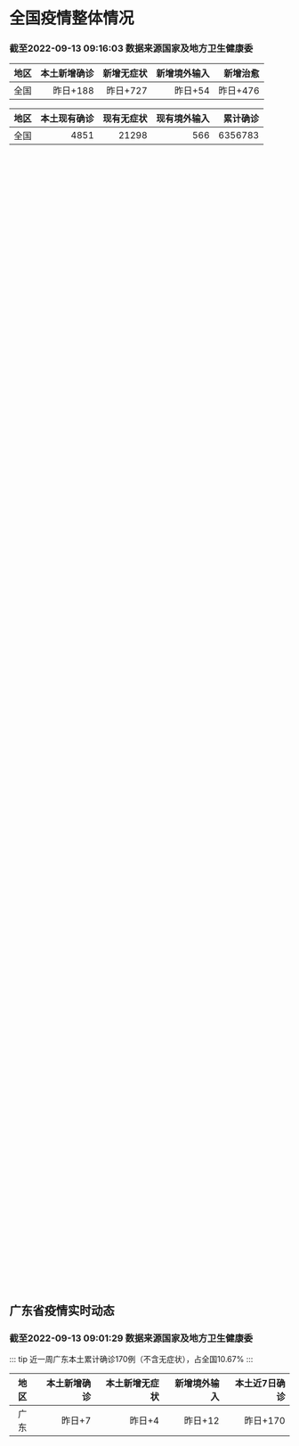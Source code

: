 
# 全国疫情整体情况
### 截至2022-09-13 09:16:03 数据来源国家及地方卫生健康委

|地区|本土新增确诊|新增无症状|新增境外输入|新增治愈|
|:--:|---:|---:|---:|---:|
|全国|昨日+188|昨日+727|昨日+54|昨日+476|

|地区|本土现有确诊|现有无症状|现有境外输入|累计确诊|
|:--:|---:|---:|---:|---:|
|全国|4851|21298|566|6356783|

<div id="chinaDayModify" style="width:100%;height:500px;margin-bottom:10px;"></div>
<div id="chinaAddHistoryData" style="width:100%;height:500px;margin-bottom:10px;"></div>
<div id="chinaNowHistoryData" style="width:100%;height:500px;margin-bottom:10px;"></div>
<div id="chinaTotalHistoryData" style="width:100%;height:500px;margin-bottom:10px;"></div>


## 广东省疫情实时动态
### 截至2022-09-13 09:01:29 数据来源国家及地方卫生健康委

::: tip 近一周广东本土累计确诊170例（不含无症状），占全国10.67%
:::

|地区|本土新增确诊|本土新增无症状|新增境外输入|本土近7日确诊|
|:--:|---:|---:|---:|---:|
|广东|昨日+7|昨日+4|昨日+12|昨日+170|

<div id="guangdongModify" style="width:100%;height:500px;margin-bottom:10px;"></div>
<div id="guangdongTotalHistory" style="width:100%;height:500px;margin-bottom:10px;"></div>
<div id="guangzhouModifyHistory" style="width:100%;height:500px;margin-bottom:10px;"></div>


<script>
import * as echarts from 'echarts'
export default {
  mounted () {
    this.chartChDay = echarts.init(document.getElementById("chinaDayModify"), "dark")
,this.chartChAdd = echarts.init(document.getElementById("chinaAddHistoryData"), "dark")
,this.chartChNow = echarts.init(document.getElementById("chinaNowHistoryData"), "dark")
,this.chartChTotal = echarts.init(document.getElementById("chinaTotalHistoryData"), "dark")
,this.chartGdMod = echarts.init(document.getElementById("guangdongModify"), "dark")
,this.chartGdTotal = echarts.init(document.getElementById("guangdongTotalHistory"), "dark")
,this.chartGzMod = echarts.init(document.getElementById("guangzhouModifyHistory"), "dark")


    const option_gd_mod = {
      title: {
        text: '广东疫情新增趋势（人）'
      },
      tooltip: {
        trigger: 'axis'
      },
      legend: {
        data: ['本土新增确诊', '本土新增无症状', '新增境外输入']
      },
      grid: {
        left: '3%',
        right: '4%',
        bottom: '3%',
        containLabel: true
      },
      toolbox: {
        feature: {
          saveAsImage: {}
        }
      },
      xAxis: {
        type: 'category',
        boundaryGap: false,
        data: ["07.16","07.17","07.18","07.19","07.20","07.21","07.22","07.23","07.24","07.25","07.26","07.27","07.28","07.29","07.30","07.31","08.01","08.02","08.03","08.04","08.05","08.06","08.07","08.08","08.09","08.10","08.11","08.12","08.13","08.14","08.15","08.16","08.17","08.18","08.19","08.20","08.21","08.22","08.23","08.24","08.25","08.26","08.27","08.28","08.29","08.30","08.31","09.01","09.02","09.03","09.04","09.05","09.06","09.07","09.08","09.09","09.10","09.11","09.12",]
      },
      yAxis: {
        type: 'value'
      },
      series: [
        {
          name: '本土新增确诊',
          type: 'line',
          stack: 'Total',
          smooth: true,
          data: [21,7,5,20,18,10,23,11,11,6,3,4,3,1,1,1,0,0,0,1,11,12,37,25,39,25,22,12,14,12,9,9,6,6,8,9,9,7,17,4,4,6,13,10,24,25,40,55,65,79,63,43,42,27,36,26,15,17,7,]
        },
        {
          name: '本土新增无症状',
          type: 'line',
          stack: 'Total',
          smooth: true,
          data: [9,10,9,8,6,13,9,10,13,17,4,8,3,2,2,1,1,1,0,0,2,5,6,13,7,5,14,11,1,4,8,2,2,1,7,9,11,1,5,2,4,2,4,3,12,21,34,41,40,24,26,17,18,12,28,6,10,11,4,]
        },
        {
          name: '新增境外输入',
          type: 'line',
          stack: 'Total',
          smooth: true,
          data: [10,24,10,17,8,33,6,13,19,16,18,10,11,6,8,19,30,19,29,14,10,19,16,16,20,27,19,13,13,15,3,14,7,9,10,9,17,17,13,16,18,15,19,12,11,10,13,16,17,18,16,16,19,6,16,23,19,21,12,]
        }
      ]
    };

    const option_gd_total = {
      title: {
        text: '广东疫情概览（人）'
      },
      tooltip: {
        trigger: 'axis'
      },
      legend: {
        data: ['累计确诊', '累计治愈']
      },
      grid: {
        left: '3%',
        right: '4%',
        bottom: '3%',
        containLabel: true
      },
      toolbox: {
        feature: {
          saveAsImage: {}
        }
      },
      xAxis: {
        type: 'category',
        boundaryGap: false,
        data: ["07.16","07.17","07.18","07.19","07.20","07.21","07.22","07.23","07.24","07.25","07.26","07.27","07.28","07.29","07.30","07.31","08.01","08.02","08.03","08.04","08.05","08.06","08.07","08.08","08.09","08.10","08.11","08.12","08.13","08.14","08.15","08.16","08.17","08.18","08.19","08.20","08.21","08.22","08.23","08.24","08.25","08.26","08.27","08.28","08.29","08.30","08.31","09.01","09.02","09.03","09.04","09.05","09.06","09.07","09.08","09.09","09.10","09.11","09.12",]
      },
      yAxis: {
        type: 'value'
      },
      series: [
        {
          name: '累计确诊',
          type: 'line',
          stack: 'Total',
          smooth: true,
          data: [7779,7810,7825,7861,7890,7933,7962,7988,8018,8040,8064,8078,8092,8099,8108,8129,8159,8178,8207,8222,8243,8275,8328,8371,8430,8482,8523,8548,8575,8602,8614,8637,8650,8665,8683,8701,8727,8751,8781,8801,8822,8844,8879,8898,8933,8968,9021,9092,9174,9271,9350,9413,9474,9507,9559,9608,9642,9680,9699,]
        },
        {
          name: '累计治愈',
          type: 'line',
          stack: 'Total',
          smooth: true,
          data: [7479,7493,7504,7542,7552,7593,7593,7609,7640,7669,7705,7736,7763,7792,7808,7832,7857,7896,7921,7948,7973,8017,8032,8054,8075,8093,8105,8119,8142,8165,8183,8207,8225,8252,8268,8289,8323,8343,8367,8399,8430,8470,8507,8529,8561,8591,8620,8641,8671,8708,8725,8744,8775,8804,8831,8855,8888,8923,8959,]
        }
      ]
    };

    const option_gz_mod = {
      title: {
        text: '广州疫情新增趋势（人）'
      },
      tooltip: {
        trigger: 'axis'
      },
      legend: {
        data: ['本土新增确诊', '本土新增无症状']
      },
      grid: {
        left: '3%',
        right: '4%',
        bottom: '3%',
        containLabel: true
      },
      toolbox: {
        feature: {
          saveAsImage: {}
        }
      },
      xAxis: {
        type: 'category',
        boundaryGap: false,
        data: ["0716","0717","0718","0719","0720","0721","0722","0723","0724","0725","0726","0727","0728","0729","0730","0731","0801","0802","0803","0804","0805","0806","0807","0808","0809","0810","0811","0812","0813","0814","0815","0816","0817","0818","0819","0820","0821","0822","0823","0824","0825","0826","0827","0828","0829","0830","0831","0901","0902","0903","0904","0905","0906","0907","0908","0909","0910","0911","0912",]
      },
      yAxis: {
        type: 'value'
      },
      series: [
        {
          name: '本土新增确诊',
          type: 'line',
          stack: 'Total',
          smooth: true,
          data: [0,1,0,1,1,1,0,1,0,0,0,0,0,0,0,1,0,0,0,0,0,1,4,1,2,0,1,0,0,1,1,3,0,2,0,0,2,0,2,0,0,0,1,1,0,5,5,3,7,4,8,5,6,3,2,0,0,0,0,]
        },
        {
          name: '本土新增无症状',
          type: 'line',
          stack: 'Total',
          smooth: true,
          data: [0,0,0,0,0,0,0,0,0,0,0,0,0,0,0,0,0,0,0,0,0,0,1,0,0,1,0,0,0,0,0,0,1,0,0,0,2,0,0,0,0,0,1,1,0,0,4,2,3,0,1,3,1,1,0,0,0,0,0,]
        }
      ]
    };

    const option_ch_day  = {
      series: [
        {
          type: 'treemap',
          data: [
            {
              name: '本土新增确诊昨日+188',
              value: 188,
            },
            {
              name: '新增无症状昨日+727',
              value: 727,
            },
            {
              name: '新增境外输入昨日+54',
              value: 54,
            },
            {
              name: '新增治愈昨日+476',
              value: 476,
            },
          ]
        }
      ]
    };

    const option_ch_add = {
      title: {
        text: '新增疫情整体走势'
      },
      tooltip: {
        trigger: 'axis'
      },
      legend: {
        data: ['本土确诊', '无症状感染', '新增境外输入']
      },
      grid: {
        left: '3%',
        right: '4%',
        bottom: '3%',
        containLabel: true
      },
      toolbox: {
        feature: {
          saveAsImage: {}
        }
      },
      xAxis: {
        type: 'category',
        boundaryGap: false,
        data: ["07.13","07.14","07.15","07.16","07.17","07.18","07.19","07.20","07.21","07.22","07.23","07.24","07.25","07.26","07.27","07.28","07.29","07.30","07.31","08.01","08.02","08.03","08.04","08.05","08.06","08.07","08.08","08.09","08.10","08.11","08.12","08.13","08.14","08.15","08.16","08.17","08.18","08.19","08.20","08.21","08.22","08.23","08.24","08.25","08.26","08.27","08.28","08.29","08.30","08.31","09.01","09.02","09.03","09.04","09.05","09.06","09.07","09.08","09.09","09.10","09.11","09.12",]
      },
      yAxis: {
        type: 'value'
      },
      series: [
        {
          name: '本土确诊',
          type: 'line',
          stack: 'Total',
          smooth: true,
          data: [86,64,75,106,117,199,108,148,106,128,87,101,98,79,86,60,49,74,33,46,38,53,162,310,337,324,350,380,614,648,646,623,692,530,566,614,559,578,553,360,308,380,345,262,250,259,301,349,349,307,318,440,314,303,264,323,241,259,239,179,164,188,]
        },
        {
          name: '无症状感染',
          type: 'line',
          stack: 'Total',
          smooth: true,
          data: [206,368,375,474,393,500,827,678,774,594,782,579,770,525,435,390,271,360,244,327,251,241,248,275,399,483,478,572,1379,1203,1359,1844,1620,1838,2322,2810,2119,1591,1628,1464,1440,1261,1289,1239,1106,1035,1255,1368,1326,1596,1567,1379,1359,1249,1235,1247,1093,1033,994,959,785,727,]
        },
        {
          name: '新增境外输入',
          type: 'line',
          stack: 'Total',
          smooth: true,
          data: [35,49,54,48,50,38,42,52,69,36,42,49,50,41,33,49,51,42,51,61,63,58,60,51,53,56,49,64,86,56,58,61,78,61,71,68,44,61,49,67,74,33,45,50,50,48,51,33,43,61,55,62,70,46,46,57,39,42,51,55,62,54,]
        }
      ]
    };

    const option_ch_now = {
      title: {
        text: '现有疫情整体走势'
      },
      tooltip: {
        trigger: 'axis'
      },
      legend: {
        data: ['本土确诊', '无症状感染', '新增境外输入']
      },
      grid: {
        left: '3%',
        right: '4%',
        bottom: '3%',
        containLabel: true
      },
      toolbox: {
        feature: {
          saveAsImage: {}
        }
      },
      xAxis: {
        type: 'category',
        boundaryGap: false,
        data: ["07.13","07.14","07.15","07.16","07.17","07.18","07.19","07.20","07.21","07.22","07.23","07.24","07.25","07.26","07.27","07.28","07.29","07.30","07.31","08.01","08.02","08.03","08.04","08.05","08.06","08.07","08.08","08.09","08.10","08.11","08.12","08.13","08.14","08.15","08.16","08.17","08.18","08.19","08.20","08.21","08.22","08.23","08.24","08.25","08.26","08.27","08.28","08.29","08.30","08.31","09.01","09.02","09.03","09.04","09.05","09.06","09.07","09.08","09.09","09.10","09.11","09.12",]
      },
      yAxis: {
        type: 'value'
      },
      series: [
        {
          name: '本土确诊',
          type: 'line',
          stack: 'Total',
          smooth: true,
          data: [678,690,710,763,835,955,1003,1105,1154,1217,1228,1252,1274,1260,1274,1224,1214,1194,1148,1053,997,960,1012,1173,1412,1662,1965,2289,2838,3426,4020,4580,5196,5667,6140,6696,7061,7550,7749,7884,7679,7426,7132,7027,6660,6364,6101,5973,5834,5779,5658,5756,5636,5668,5670,5709,5713,5666,5575,5403,5083,4851,]
        },
        {
          name: '无症状感染',
          type: 'line',
          stack: 'Total',
          smooth: true,
          data: [441,449,459,466,475,470,481,510,530,534,529,524,532,536,522,530,541,537,530,541,570,588,611,599,597,608,596,607,633,636,648,652,677,680,704,716,699,693,700,699,712,660,632,621,597,568,547,510,501,519,530,551,562,559,557,571,548,560,560,567,568,566,]
        },
        {
          name: '新增境外输入',
          type: 'line',
          stack: 'Total',
          smooth: true,
          data: [2835,2964,3085,3273,3414,3652,4222,4625,5053,5339,5823,5979,6474,6675,6621,6643,6555,6545,6286,5985,5615,5268,4972,4591,4396,4413,4468,4763,5571,6374,7355,9003,10303,11867,13876,16430,18156,19300,20038,20791,21414,21435,21470,21752,21618,21301,21326,21729,22052,22906,23471,23260,23287,23491,23860,24163,24009,23400,22660,22555,21919,21298,]
        }
      ]
    };

    const option_ch_total = {
      title: {
        text: '累计疫情整体走势'
      },
      tooltip: {
        trigger: 'axis'
      },
      legend: {
        data: ['确诊(含港澳台)', '死亡(含港澳台)']
      },
      grid: {
        left: '3%',
        right: '4%',
        bottom: '3%',
        containLabel: true
      },
      toolbox: {
        feature: {
          saveAsImage: {}
        }
      },
      xAxis: {
        type: 'category',
        boundaryGap: false,
        data: ["07.13","07.14","07.15","07.16","07.17","07.18","07.19","07.20","07.21","07.22","07.23","07.24","07.25","07.26","07.27","07.28","07.29","07.30","07.31","08.01","08.02","08.03","08.04","08.05","08.06","08.07","08.08","08.09","08.10","08.11","08.12","08.13","08.14","08.15","08.16","08.17","08.18","08.19","08.20","08.21","08.22","08.23","08.24","08.25","08.26","08.27","08.28","08.29","08.30","08.31","09.01","09.02","09.03","09.04","09.05","09.06","09.07","09.08","09.09","09.10","09.11","09.12",]
      },
      yAxis: {
        type: 'value'
      },
      series: [
        {
          name: '确诊(含港澳台)',
          type: 'line',
          stack: 'Total',
          smooth: true,
          data: [4733481,4761856,4787922,4813998,4839118,4857924,4885768,4913840,4939904,4964889,4988264,5010666,5028631,5054540,5081141,5106026,5130275,5152593,5174467,5191827,5216119,5240799,5264782,5287626,5308583,5331691,5348157,5372961,5398259,5422523,5445908,5468619,5491267,5508415,5532984,5559514,5584597,5609324,5633111,5656972,5675269,5703179,5733500,5762559,5790726,5817871,5846327,5868458,5901615,5938060,5974028,6009747,6044288,6080405,6106096,6144277,6187141,6223835,6259551,6296680,6330038,6356783,]
        },
        {
          name: '死亡(含港澳台)',
          type: 'line',
          stack: 'Total',
          smooth: true,
          data: [22481,22575,22694,22767,22844,22895,22936,22994,23072,23164,23224,23297,23353,23396,23434,23501,23563,23627,23662,23704,23746,23782,23841,23899,23954,24001,24034,24055,24084,24129,24164,24207,24232,24258,24285,24322,24361,24401,24442,24471,24499,24525,24557,24603,24655,24699,24740,24766,24806,24836,24883,24927,24976,25019,25058,25088,25130,25171,25237,25275,25315,25354,]
        }
      ]
    };

    this.chartGdMod.setOption(option_gd_mod);
    this.chartGdTotal.setOption(option_gd_total);
    this.chartGzMod.setOption(option_gz_mod);
    this.chartChDay.setOption(option_ch_day);
    this.chartChAdd.setOption(option_ch_add);
    this.chartChNow.setOption(option_ch_now);
    this.chartChTotal.setOption(option_ch_total);

    window.onresize = () => {
      this.chartGdMod.resize()
      this.chartGdTotal.resize()
      this.chartGzMod.resize()
      this.chartChDay.resize()
      this.chartChAdd.resize()
      this.chartChNow.resize()
      this.chartChTotal.resize()
    }
  }
}
</script>

## 广东省各地区疫情情况

::: danger 108个中高风险地区
:::

|地区|本土新增确诊|本土新增无症状|本土近7日确诊|中高风险地区|
|:--:|---:|---:|---:|---:|
|深圳|+4|+4|+123|+82|
|江门|+3|0|+18|+13|
|广州|0|0|+11|0|
|惠州|0|0|+9|+8|
|佛山|0|0|+5|0|
|汕头|0|0|+3|0|
|梅州|0|0|+1|+3|
|河源|0|0|0|0|
|阳江|0|0|0|0|
|茂名|0|0|0|0|
|肇庆|0|0|0|0|
|汕尾|0|0|0|0|
|珠海|0|0|0|0|
|云浮|0|0|0|0|
|潮州|0|0|0|0|
|中山|0|0|0|0|
|湛江|0|0|0|+2|
|东莞|0|0|0|0|
|揭阳|0|0|0|0|
|清远|0|0|0|0|
|韶关|0|0|0|0|


## 广东疫情热点动态

  
### 09-13 09:50
::: tip 江门：进出新会须持48小时核酸检测阴性证明
文/羊城晚报全媒体记者 陈卓栋 通讯员 谭耀广记者13日从江门市新会区新冠肺炎疫情防控指挥部获悉，为加强新会区域内人员流动管理，根据《新型冠状病毒肺炎防控方案（第九版）》指引，中秋节后进出新会人员需落...

信息来源：羊城派

[阅读全文](https://h5.baike.qq.com/mobile/landing.html?docid=20220913A01X0100&isNews=1&adtag=wxjk.yqssc.yqdt)
:::

### 09-13 09:22
::: tip 侯晓滨到高新区督导检查疫情防控工作
琅琊新闻网讯9月11日上午，市委副书记、市长侯晓滨采取“四不两直”方式，到临沂市高新区督导检查疫情防控工作。侯晓滨随机来到京沪高速临沂南站以及罗西街道涧花埠村部分商店、眼镜店、党群服务中心等处实地察看...

信息来源：琅琊新闻网

[阅读全文](https://h5.baike.qq.com/mobile/landing.html?docid=20220913A01MO300&isNews=1&adtag=wxjk.yqssc.yqdt)
:::

### 09-13 09:05
::: tip 9月12日深圳新增4例确诊病例和4例无症状感染者，活动轨迹涉及3个区！
9月12日0-24时，深圳新增8例阳性病例，4例诊断为新冠肺炎确诊病例，4例诊断为新冠病毒无症状感染者。其中，在集中隔离人员中发现5例，在高风险区筛查中发现2例，在外省返深人员筛查中发现1例。
病例1...

深圳本地宝

[阅读全文](https://mp.weixin.qq.com/s?__biz=MzA4OTQ5NTk2Mw==&mid=2651442455&idx=1&sn=67c3484766bc53fc445fd93e2bb03f92&chksm=8be76de3bc90e4f584311ecb6e7009e3dc60f3f6a28adabde441e750b648c56526cebd477851&mpshare=1&scene=1&srcid=0913652FBfKHG31LZJVSCVyr&sharer_sharetime=1663034414671&sharer_shareid=20e33aa564e857bfdc5733034f4f2915&version=4.0.16.6007&platform=win#rd)
:::

### 09-13 08:42
::: tip 广东昨日新增本土确诊病例7例，新增本土无症状感染者4例
2022年9月13日广东省新冠肺炎疫情情况9月12日0-24时，全省新增本土确诊病例7例（深圳4例，江门3例）；新增本土无症状感染者4例（深圳4例）。全省新增境外输入确诊病例9例（广州3例，深圳6例）...

信息来源：成都商报红星新闻

[阅读全文](https://h5.baike.qq.com/mobile/landing.html?docid=20220913A0191400&isNews=1&adtag=wxjk.yqssc.yqdt)
:::

### 09-13 08:33
::: tip 深圳昨日新增4例确诊病例和4例无症状感染者
【深圳昨日新增4例确诊病例和4例无症状感染者】财联社9月13日电，12日0-24时，深圳新增8例阳性病例，4例诊断为新冠肺炎确诊病例，4例诊断为新冠病毒无症状感染者。其中，在集中隔离人员中发现5例，在...

信息来源：财联社

[阅读全文](https://h5.baike.qq.com/mobile/landing.html?docid=20220913A0178Y00&isNews=1&adtag=wxjk.yqssc.yqdt)
:::

### 09-13 01:07
::: tip 广州越秀疾控提醒：乘坐以下两趟火车的人员请立即报备并核酸检测！
广州越秀疾控提醒：乘坐以下两趟火车的人员请立即报备并核酸检测越秀区9月12日12时发现1名核酸异常人员。该人乘坐Z136/Z137次列车（乌鲁木齐-广州，2022年9月9日21时发车），于9月12日凌...

信息来源：广州越秀发布

[阅读全文](https://h5.baike.qq.com/mobile/landing.html?docid=20220913A009CG00&isNews=1&adtag=wxjk.yqssc.yqdt)
:::

### 09-13 00:09
::: tip 高新区新冠肺炎疫情防控指挥部通告
关于高新区新冠肺炎疫情防控指挥部最新通告9月12日，高新区凌水街道管控小区内发现一例混管阳性病例，目标人员已锁定，正在进行流调和相关筛查。按照大连市新冠肺炎疫情防控总指挥部53号通告要求，决定自9月1...

信息来源：半岛晨报

[阅读全文](https://h5.baike.qq.com/mobile/landing.html?docid=20220913A004KD00&isNews=1&adtag=wxjk.yqssc.yqdt)
:::

### 09-13 08:42
::: tip 2022年9月13日广东省新冠肺炎疫情情况
全省新增出院52例（境外输入13例），目前在院680例（境外输入182例）；新增解除医学观察无症状感染者28例（境外输入13例），尚在医学观察无症状感染者414例（境外输入173例）。截至9月12日2...

信息来源：广东省卫生健康委员会

[阅读全文](https://h5.baike.qq.com/mobile/landing.html?docid=WJW202209135FXQBY24&isNews=1&adtag=wxjk.yqssc.yqdt)
:::

### 09-12 22:48
::: tip 江门新会新报告3例本土确诊病例，均为隔离管控人员
南都讯 记者罗韵姿 9月12日，江门市新会区新型冠状病毒肺炎疫情防控指挥部办公室发布《关于新会区新报告本土确诊病例的通告》。通告称，9月12日0时至19时，新会区新报告本土新冠肺炎病毒感染确诊病例3例...

信息来源：南方都市报

[阅读全文](https://h5.baike.qq.com/mobile/landing.html?docid=20220912A080H600&isNews=1&adtag=wxjk.yqssc.yqdt)
:::

### 09-12 21:01
::: tip 普宁大坝镇：基层治理“小网格” 筑牢疫情防控屏障
每天在网格里排查走访，日行三万步；搬运物资搭建临时核酸检测采样点，每天上门对居家隔离人员进行健康随访和核酸检测；从清晨到晌午的卡口值守……这一幕幕，都是普宁市大坝镇众多网格员应对疫情的工作缩影。“08...

信息来源：南方PLUS

[阅读全文](https://h5.baike.qq.com/mobile/landing.html?docid=20220912A077JH00&isNews=1&adtag=wxjk.yqssc.yqdt)
:::

